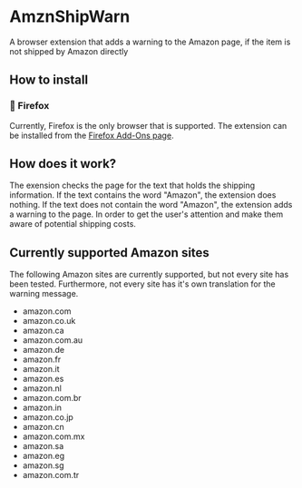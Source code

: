 # AmznShipWarn
A browser extension that adds a warning to the Amazon page, if the item is not shipped by Amazon directly

## How to install
### 🦊 Firefox
Currently, Firefox is the only browser that is supported.
The extension can be installed from the [Firefox Add-Ons page](https://addons.mozilla.org/en-US/firefox/addon/amznshipwarn/).

## How does it work?
The exension checks the page for the text that holds the shipping information. If the text contains the word "Amazon", the extension does nothing. If the text does not contain the word "Amazon", the extension adds a warning to the page. In order to get the user's attention and make them aware of potential shipping costs.

## Currently supported Amazon sites
The following Amazon sites are currently supported, but not every site has been tested.
Furthermore, not every site has it's own translation for the warning message.

- amazon.com
- amazon.co.uk
- amazon.ca
- amazon.com.au
- amazon.de
- amazon.fr
- amazon.it
- amazon.es
- amazon.nl
- amazon.com.br
- amazon.in
- amazon.co.jp
- amazon.cn
- amazon.com.mx
- amazon.sa
- amazon.eg
- amazon.sg
- amazon.com.tr